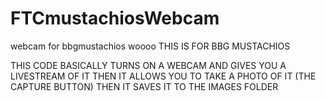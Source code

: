 # FTCmustachiosWebcam
webcam for bbgmustachios woooo 
THIS IS FOR BBG MUSTACHIOS

THIS CODE BASICALLY TURNS ON A WEBCAM AND GIVES YOU A LIVESTREAM OF IT
THEN IT ALLOWS YOU TO TAKE A PHOTO OF IT (THE CAPTURE BUTTON) THEN IT SAVES IT TO THE IMAGES FOLDER
